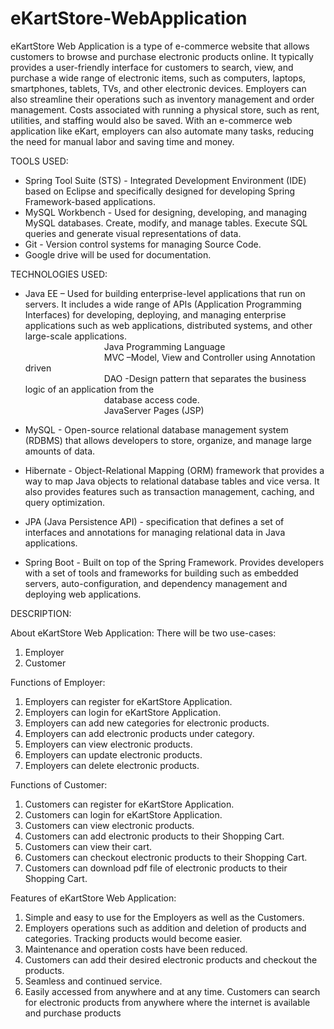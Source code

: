 # eKartStore-WebApplication

eKartStore Web Application is a type of e-commerce website that allows customers to browse and purchase electronic products online. It typically provides a user-friendly interface for customers to search, view, and purchase a wide range of electronic items, such as computers, laptops, smartphones, tablets, TVs, and other electronic devices. Employers can also streamline their operations such as inventory management and order management. Costs associated with running a physical store, such as rent, utilities, and staffing would also be saved. With an e-commerce web application like eKart, employers can also automate many tasks, reducing the need for manual labor and saving time and money. 

TOOLS USED:  

- Spring Tool Suite (STS) - Integrated Development Environment (IDE) based on Eclipse and specifically designed for developing Spring Framework-based applications. 
- MySQL Workbench - Used for designing, developing, and managing MySQL databases. Create, modify, and manage tables. Execute SQL queries and generate visual representations of data.
- Git - Version control systems for managing Source Code. 
- Google drive will be used for documentation. 

TECHNOLOGIES USED: 

- Java EE – Used for building enterprise-level applications that run on servers. It includes a wide range of APIs (Application Programming Interfaces) for developing, deploying, and managing enterprise applications such as web applications, distributed systems, and other large-scale applications.<br> 
&nbsp;&nbsp;&nbsp;&nbsp;&nbsp;&nbsp;&nbsp;&nbsp;&nbsp;&nbsp;&nbsp;&nbsp;&nbsp;&nbsp;&nbsp;&nbsp;&nbsp;&nbsp;&nbsp;&nbsp;&nbsp;&nbsp;&nbsp;&nbsp;&nbsp;&nbsp;&nbsp;&nbsp;&nbsp;&nbsp;&nbsp;&nbsp;Java Programming Language <br>
&nbsp;&nbsp;&nbsp;&nbsp;&nbsp;&nbsp;&nbsp;&nbsp;&nbsp;&nbsp;&nbsp;&nbsp;&nbsp;&nbsp;&nbsp;&nbsp;&nbsp;&nbsp;&nbsp;&nbsp;&nbsp;&nbsp;&nbsp;&nbsp;&nbsp;&nbsp;&nbsp;&nbsp;&nbsp;&nbsp;&nbsp;&nbsp;MVC –Model, View and Controller using Annotation driven <br>
&nbsp;&nbsp;&nbsp;&nbsp;&nbsp;&nbsp;&nbsp;&nbsp;&nbsp;&nbsp;&nbsp;&nbsp;&nbsp;&nbsp;&nbsp;&nbsp;&nbsp;&nbsp;&nbsp;&nbsp;&nbsp;&nbsp;&nbsp;&nbsp;&nbsp;&nbsp;&nbsp;&nbsp;&nbsp;&nbsp;&nbsp;&nbsp;DAO -Design pattern that separates the business logic of an application from the <br>
&nbsp;&nbsp;&nbsp;&nbsp;&nbsp;&nbsp;&nbsp;&nbsp;&nbsp;&nbsp;&nbsp;&nbsp;&nbsp;&nbsp;&nbsp;&nbsp;&nbsp;&nbsp;&nbsp;&nbsp;&nbsp;&nbsp;&nbsp;&nbsp;&nbsp;&nbsp;&nbsp;&nbsp;&nbsp;&nbsp;&nbsp;&nbsp;database access code. <br>
&nbsp;&nbsp;&nbsp;&nbsp;&nbsp;&nbsp;&nbsp;&nbsp;&nbsp;&nbsp;&nbsp;&nbsp;&nbsp;&nbsp;&nbsp;&nbsp;&nbsp;&nbsp;&nbsp;&nbsp;&nbsp;&nbsp;&nbsp;&nbsp;&nbsp;&nbsp;&nbsp;&nbsp;&nbsp;&nbsp;&nbsp;&nbsp;JavaServer Pages (JSP)<br>  

- MySQL - Open-source relational database management system (RDBMS) that allows developers to store, organize, and manage large amounts of data. 
- Hibernate - Object-Relational Mapping (ORM) framework that provides a way to map Java objects to relational database tables and vice versa. It also provides features such as transaction management, caching, and query optimization. 
- JPA (Java Persistence API) - specification that defines a set of interfaces and annotations for managing relational data in Java applications. 
- Spring Boot - Built on top of the Spring Framework. Provides developers with a set of tools and frameworks for building such as embedded servers, auto-configuration, and dependency management and deploying web applications.

DESCRIPTION: 

About eKartStore Web Application: 
There will be two use-cases: 

1. Employer 
2. Customer 

Functions of Employer: 

1. Employers can register for eKartStore Application. 
2. Employers can login for eKartStore Application. 
3. Employers can add new categories for electronic products. 
4. Employers can add electronic products under category. 
5. Employers can view electronic products. 
6. Employers can update electronic products. 
7. Employers can delete electronic products. 

 

Functions of Customer: 

1. Customers can register for eKartStore Application. 
2. Customers can login for eKartStore Application. 
3. Customers can view electronic products.
4. Customers can add electronic products to their Shopping Cart. 
5. Customers can view their cart. 
6. Customers can checkout electronic products to their Shopping Cart. 
7. Customers can download pdf file of electronic products to their Shopping Cart. 


Features of eKartStore Web Application: 

1. Simple and easy to use for the Employers as well as the Customers. 
2. Employers operations such as addition and deletion of products and categories. Tracking products would become easier. 
3. Maintenance and operation costs have been reduced. 
4. Customers can add their desired electronic products and checkout the products. 
5. Seamless and continued service. 
6. Easily accessed from anywhere and at any time. Customers can search for electronic products from anywhere where the internet is available and purchase products 
